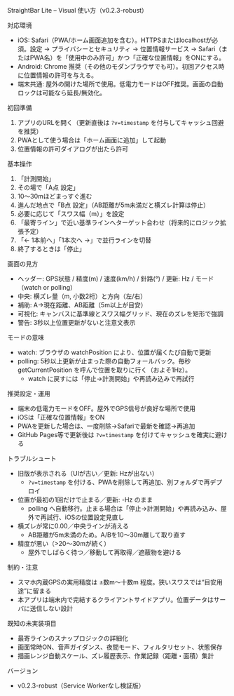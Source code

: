 StraightBar Lite – Visual 使い方（v0.2.3-robust）

対応環境
- iOS: Safari（PWA/ホーム画面追加を含む）。HTTPSまたはlocalhostが必須。設定 → プライバシーとセキュリティ → 位置情報サービス → Safari（またはPWA名）を「使用中のみ許可」かつ「正確な位置情報」をONにする。
- Android: Chrome 推奨（その他のモダンブラウザでも可）。初回アクセス時に位置情報の許可を与える。
- 端末共通: 屋外の開けた場所で使用。低電力モードはOFF推奨。画面の自動ロックは可能なら延長/無効化。

初回準備
1. アプリのURLを開く（更新直後は `?v=timestamp` を付与してキャッシュ回避を推奨）
2. PWAとして使う場合は「ホーム画面に追加」して起動
3. 位置情報の許可ダイアログが出たら許可

基本操作
1. 「計測開始」
2. その場で「A点 設定」
3. 10〜30mほどまっすぐ進む
4. 進んだ地点で「B点 設定」（AB距離が5m未満だと横ズレ計算は停止）
5. 必要に応じて「スワス幅（m）」を設定
6. 「最寄ライン」で近い基準ラインへターゲット合わせ（将来的にロジック拡張予定）
7. 「← 1本前へ」「1本次へ →」で並行ラインを切替
8. 終了するときは「停止」

画面の見方
- ヘッダー: GPS状態 / 精度(m) / 速度(km/h) / 針路(°) / 更新: Hz / モード（watch or polling）
- 中央: 横ズレ量（m, 小数2桁）と方向（左/右）
- 補助: A→現在距離、AB距離（5m以上が目安）
- 可視化: キャンバスに基準線とスワス幅グリッド、現在のズレを矩形で強調
- 警告: 3秒以上位置更新がないと注意文表示

モードの意味
- watch: ブラウザの watchPosition により、位置が届くたび自動で更新
- polling: 5秒以上更新が止まった際の自動フォールバック。毎秒 getCurrentPosition を呼んで位置を取りに行く（およそ1Hz）。
  - watch に戻すには「停止→計測開始」や再読み込みで再試行

推奨設定・運用
- 端末の低電力モードをOFF。屋外でGPS信号が良好な場所で使用
- iOSは「正確な位置情報」をON
- PWAを更新した場合は、一度削除→Safariで最新を確認→再追加
- GitHub Pages等で更新後は `?v=timestamp` を付けてキャッシュを確実に避ける

トラブルシュート
- 旧版が表示される（UIが古い／更新: Hzが出ない）
  - `?v=timestamp` を付ける、PWAを削除して再追加、別フォルダで再デプロイ
- 位置が最初の1回だけで止まる／更新: -Hz のまま
  - polling へ自動移行。止まる場合は「停止→計測開始」や再読み込み、屋外で再試行、iOSの位置設定見直し
- 横ズレが常に0.00／中央ラインが消える
  - AB距離が5m未満のため。A/Bを10〜30m離して取り直す
- 精度が悪い（>20〜30mが続く）
  - 屋外でしばらく待つ／移動して再取得／遮蔽物を避ける

制約・注意
- スマホ内蔵GPSの実用精度は ±数m〜十数m 程度。狭いスワスでは“目安用途”に留まる
- 本アプリは端末内で完結するクライアントサイドアプリ。位置データはサーバに送信しない設計

既知の未実装項目
- 最寄ラインのスナップロジックの詳細化
- 画面常時ON、音声ガイダンス、夜間モード、フィルタリセット、状態保存
- 描画レンジ自動スケール、ズレ履歴表示、作業記録（距離・面積）集計

バージョン
- v0.2.3-robust（Service Workerなし検証版）



